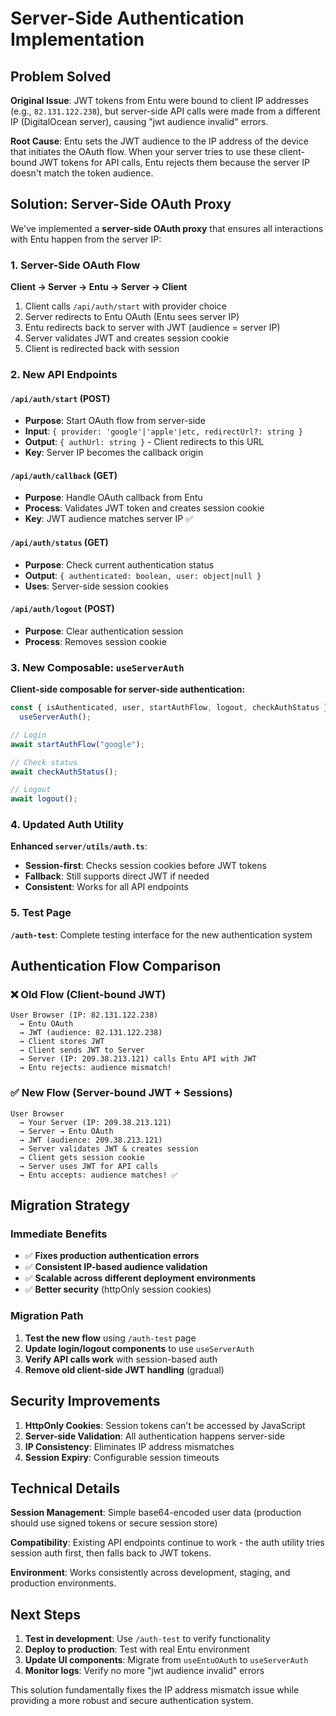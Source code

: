 # Server-Side Authentication Implementation

## Problem Solved

**Original Issue**: JWT tokens from Entu were bound to client IP addresses (e.g., `82.131.122.238`), but server-side API calls were made from a different IP (DigitalOcean server), causing "jwt audience invalid" errors.

**Root Cause**: Entu sets the JWT audience to the IP address of the device that initiates the OAuth flow. When your server tries to use these client-bound JWT tokens for API calls, Entu rejects them because the server IP doesn't match the token audience.

## Solution: Server-Side OAuth Proxy

We've implemented a **server-side OAuth proxy** that ensures all interactions with Entu happen from the server IP:

### 1. Server-Side OAuth Flow

**Client → Server → Entu → Server → Client**  

1. Client calls `/api/auth/start` with provider choice
2. Server redirects to Entu OAuth (Entu sees server IP)
3. Entu redirects back to server with JWT (audience = server IP)
4. Server validates JWT and creates session cookie
5. Client is redirected back with session

### 2. New API Endpoints

#### `/api/auth/start` (POST)

- **Purpose**: Start OAuth flow from server-side
- **Input**: `{ provider: 'google'|'apple'|etc, redirectUrl?: string }`
- **Output**: `{ authUrl: string }` - Client redirects to this URL
- **Key**: Server IP becomes the callback origin

#### `/api/auth/callback` (GET)

- **Purpose**: Handle OAuth callback from Entu
- **Process**: Validates JWT token and creates session cookie
- **Key**: JWT audience matches server IP ✅

#### `/api/auth/status` (GET)

- **Purpose**: Check current authentication status
- **Output**: `{ authenticated: boolean, user: object|null }`
- **Uses**: Server-side session cookies

#### `/api/auth/logout` (POST)

- **Purpose**: Clear authentication session
- **Process**: Removes session cookie

### 3. New Composable: `useServerAuth`

**Client-side composable for server-side authentication:**

```typescript
const { isAuthenticated, user, startAuthFlow, logout, checkAuthStatus } =
  useServerAuth();

// Login
await startAuthFlow("google");

// Check status
await checkAuthStatus();

// Logout
await logout();
```

### 4. Updated Auth Utility

**Enhanced `server/utils/auth.ts`**:

- **Session-first**: Checks session cookies before JWT tokens
- **Fallback**: Still supports direct JWT if needed
- **Consistent**: Works for all API endpoints

### 5. Test Page

**`/auth-test`**: Complete testing interface for the new authentication system

## Authentication Flow Comparison

### ❌ Old Flow (Client-bound JWT)

```text
User Browser (IP: 82.131.122.238)
  → Entu OAuth
  → JWT (audience: 82.131.122.238)
  → Client stores JWT
  → Client sends JWT to Server
  → Server (IP: 209.38.213.121) calls Entu API with JWT
  → Entu rejects: audience mismatch!
```

### ✅ New Flow (Server-bound JWT + Sessions)

```text
User Browser
  → Your Server (IP: 209.38.213.121)
  → Server → Entu OAuth
  → JWT (audience: 209.38.213.121)
  → Server validates JWT & creates session
  → Client gets session cookie
  → Server uses JWT for API calls
  → Entu accepts: audience matches! ✅
```

## Migration Strategy

### Immediate Benefits

- ✅ **Fixes production authentication errors**
- ✅ **Consistent IP-based audience validation**
- ✅ **Scalable across different deployment environments**
- ✅ **Better security** (httpOnly session cookies)

### Migration Path

1. **Test the new flow** using `/auth-test` page
2. **Update login/logout components** to use `useServerAuth`
3. **Verify API calls work** with session-based auth
4. **Remove old client-side JWT handling** (gradual)

## Security Improvements

1. **HttpOnly Cookies**: Session tokens can't be accessed by JavaScript
2. **Server-side Validation**: All authentication happens server-side
3. **IP Consistency**: Eliminates IP address mismatches
4. **Session Expiry**: Configurable session timeouts

## Technical Details

**Session Management**: Simple base64-encoded user data (production should use signed tokens or secure session store)

**Compatibility**: Existing API endpoints continue to work - the auth utility tries session auth first, then falls back to JWT tokens.

**Environment**: Works consistently across development, staging, and production environments.

## Next Steps

1. **Test in development**: Use `/auth-test` to verify functionality
2. **Deploy to production**: Test with real Entu environment
3. **Update UI components**: Migrate from `useEntuOAuth` to `useServerAuth`
4. **Monitor logs**: Verify no more "jwt audience invalid" errors

This solution fundamentally fixes the IP address mismatch issue while providing a more robust and secure authentication system.
